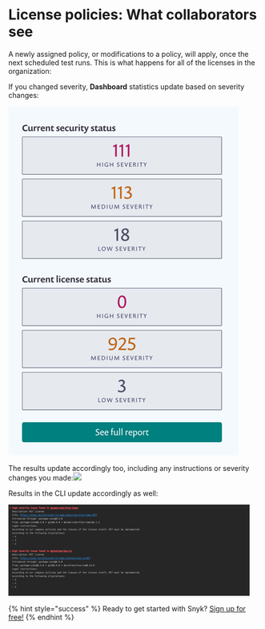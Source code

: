 # License policies: What collaborators see

A newly assigned policy, or modifications to a policy, will apply, once the next scheduled test runs. This is what happens for all of the licenses in the organization:

If you changed severity, **Dashboard** statistics update based on severity changes:

![](../../.gitbook/assets/mceclip0-2-.png)

The results update accordingly too, including any instructions or severity changes you made:![](https://lh5.googleusercontent.com/3gDD-OLLW2ynYFYQ5wRavHT1ejCt5SbxrpqvB6iL6qvrfRLCoPKjRV3xiS8shsL5bhbuCxUBHi_0WCJi3_RKNIVe2IzW-A62nf_7wpWKUXsnQQxTpPYjzmFueFVTji2rus2UghLO)

Results in the CLI update accordingly as well:

![](../../.gitbook/assets/mceclip1.png)

{% hint style="success" %}
Ready to get started with Snyk? [Sign up for free!](https://snyk.io/login?cta=sign-up&loc=footer&page=support_docs_page)
{% endhint %}

